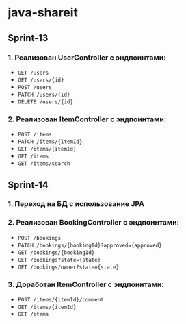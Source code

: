 # java-shareit

## Sprint-13

### 1. Реализован UserController с эндпоинтами:

- `GET /users`
- `GET /users/{id}`
- `POST /users`
- `PATCH /users/{id}`
- `DELETE /users/{id}`

### 2. Реализован ItemController с эндпоинтами:

- `POST /items`
- `PATCH /items/{itemId}`
- `GET /items/{itemId}`
- `GET /items`
- `GET /items/search`

## Sprint-14

### 1. Переход на БД с использование JPA

### 2. Реализован BookingController с эндпоинтами:

- `POST /bookings`
- `PATCH /bookings/{bookingId}?approved={approved}`
- `GET /bookings/{bookingId}`
- `GET /bookings?state={state}`
- `GET /bookings/owner?state={state}`

### 3. Доработан ItemController с эндпоинтами:

- `POST /items/{itemId}/comment`
- `GET /items/{itemId}`
- `GET /items`
